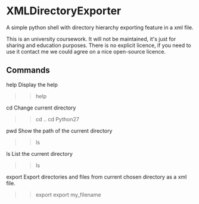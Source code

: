 XMLDirectoryExporter
====================

A simple python shell with directory hierarchy exporting feature in a xml file.

This is an university coursework. 
It will not be maintained, it's just for sharing and education purposes.
There is no explicit licence, if you need to use it contact me we could agree on a nice open-source licence.

Commands
--------

  help
Display the help
>> help


  cd
Change current directory
>> cd ..
>> cd Python27


  pwd
Show the path of the current directory
>> ls


  ls
List the current directory
>> ls


  export
Export directories and files from current chosen directory as a xml file.
>> export
>> export my_filename


